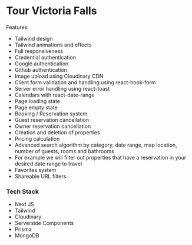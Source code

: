# Tour Victoria Falls

Features:

<ul>
  <li>Tailwind design</li>
  <li>Tailwind animations and effects</li>
  <li>Full responsiveness</li>
  <li>Credential authentication</li>
  <li>Google authentication</li>
  <li>Github authentication</li>
  <li>Image upload using Cloudinary CDN</li>
  <li>Client form validation and handling using react-hook-form</li>
  <li>Server error handling using react-toast</li>
  <li>Calendars with react-date-range</li>
  <li>Page loading state</li>
  <li>Page empty state</li>
  <li>Booking / Reservation system</li>
  <li>Guest reservation cancellation</li>
  <li>Owner reservation cancellation</li>
  <li>Creation and deletion of properties</li>
  <li>Pricing calculation</li>
  <li>Advanced search algorithm by category, date range, map location, number of guests, rooms and bathrooms</li>
  <li>For example we will filter out properties that have a reservation in your desired date range to travel</li>
  <li>Favorites system</li>
  <li>Shareable URL filters</li>
</ul>

### Tech Stack

<ul>
  <li>Next JS</li>
  <li>Tailwind</li>
  <li>Cloudinary</li>
  <li>Serverside Components</li>
  <li>Prisma</li>
  <li>MongoDB</li>
</ul>
